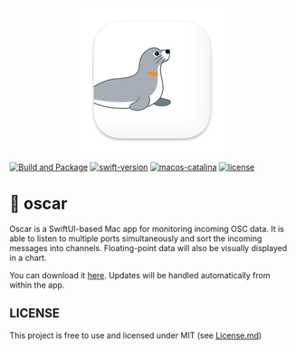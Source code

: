 <div align="center">
  <img src="./Oscar/Assets.xcassets/AppIcon.appiconset/icon_512x512.png" width="256" height="256" />
</div>

[![Build and Package](https://github.com/derKlinke/Oscar/actions/workflows/build-release.yml/badge.svg)](https://github.com/derKlinke/Oscar/actions/workflows/build-release.yml)
[![swift-version](https://img.shields.io/badge/swift-5.10-brightgreen.svg)](https://github.com/apple/swift)
[![macos-catalina](https://img.shields.io/badge/macOS-14.0-brightgreen.svg)](https://www.apple.com/macos/catalina-preview)
[![license](https://img.shields.io/badge/license-MIT-yellow.svg)](https://en.wikipedia.org/wiki/MIT_License)

# 🦭 oscar

Oscar is a SwiftUI-based Mac app for monitoring incoming OSC data. It is able to listen to multiple ports simultaneously 
and sort the incoming messages into channels. Floating-point data will also be visually displayed in a chart.

You can download it [here](https://klinke-studio-public.s3.eu-west-1.amazonaws.com/apps/oscar/oscar-1.0.dmg). Updates 
will be handled automatically from within the app.

## LICENSE

This project is free to use and licensed under MIT (see [License.md](LICENSE.md))
